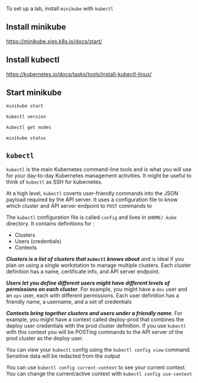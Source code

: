 To set up a lab, install `minikube` with `kubectl`

## Install minikube
https://minikube.sigs.k8s.io/docs/start/

## Install kubectl
https://kubernetes.io/docs/tasks/tools/install-kubectl-linux/

## Start minikube
```bash
minikube start
```

```bash
kubectl version
```

```bash
kubectl get nodes
```

```bash
minikube status
```

## `kubectl`
`kubectl` is the main Kubernetes command-line tools and is what you will use for your day-to-day Kubernetes management activities. It might be useful to think of `kubectl` as SSH for kubernetes. 

At a high level, `kubectl` coverts user-friendly commands into the JSON payload required by the API server. It uses a configuration file to know which cluster and API server endpoint to `POST` commands to

The `kubectl` configuration file is called `config` and lives in `$HOME/.kube` directory. It contains definitions for :
- Clusters
- Users (credentials)
- Contexts


***Clusters is a list of clusters that `kubectl` knows about*** and is ideal if you plan on using a single workstation to manage multiple clusters. Each cluster definition has a name, certificate info, and API server endpoint.

***Users let you define different users might have different levels of permissions on each cluster***. For example, you might have a `dev` user and an `ops` user, each with different permissions. Each user definition has a friendly name, a username, and a set of credentials

***Contexts bring together clusters and users under a friendly name***. For example, you might have a context called deploy-prod that combines the deploy user credentials with the prod cluster definition. If you use `kubectl` with this context you will be POSTing commands to the API server of the prod cluster as the deploy user.

You can view your `kubectl` config using the `kubectl config view` command. Sensitive data will be redacted from the output

You can use `kubectl config current-context` to see your current context.
You can change the current/active context with `kubectl config use-context` 